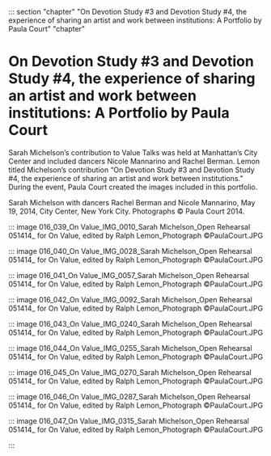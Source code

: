 

::: section "chapter" "On Devotion Study \#3 and Devotion Study \#4, the experience of sharing an artist and work between institutions: A Portfolio by Paula Court" "chapter"

# On Devotion Study \#3 and Devotion Study \#4, the experience of sharing an artist and work between institutions: A Portfolio by Paula Court


Sarah Michelson’s contribution to Value Talks was held at Manhattan’s City Center and included dancers Nicole Mannarino and Rachel Berman. Lemon titled Michelson’s contribution “On Devotion Study \#3 and Devotion Study \#4, the experience of sharing an artist and work between institutions.” During the event, Paula Court created the images included in this portfolio.


Sarah Michelson with dancers Rachel Berman and Nicole Mannarino, May 19, 2014, City Center, New York City. Photographs © Paula Court 2014.


::: image 016_039_On Value_IMG_0010_Sarah Michelson_Open Rehearsal 051414_ for On Value, edited by Ralph Lemon_Photograph ©PaulaCourt.JPG





::: image 016_040_On Value_IMG_0028_Sarah Michelson_Open Rehearsal 051414_ for On Value, edited by Ralph Lemon_Photograph ©PaulaCourt.JPG

::: image 016_041_On Value_IMG_0057_Sarah Michelson_Open Rehearsal 051414_ for On Value, edited by Ralph Lemon_Photograph ©PaulaCourt.JPG

::: image 016_042_On Value_IMG_0092_Sarah Michelson_Open Rehearsal 051414_ for On Value, edited by Ralph Lemon_Photograph ©PaulaCourt.JPG

::: image 016_043_On Value_IMG_0240_Sarah Michelson_Open Rehearsal 051414_ for On Value, edited by Ralph Lemon_Photograph ©PaulaCourt.JPG

::: image 016_044_On Value_IMG_0255_Sarah Michelson_Open Rehearsal 051414_ for On Value, edited by Ralph Lemon_Photograph ©PaulaCourt.JPG

::: image 016_045_On Value_IMG_0270_Sarah Michelson_Open Rehearsal 051414_ for On Value, edited by Ralph Lemon_Photograph ©PaulaCourt.JPG

::: image 016_046_On Value_IMG_0287_Sarah Michelson_Open Rehearsal 051414_ for On Value, edited by Ralph Lemon_Photograph ©PaulaCourt.JPG

::: image 016_047_On Value_IMG_0315_Sarah Michelson_Open Rehearsal 051414_ for On Value, edited by Ralph Lemon_Photograph ©PaulaCourt.JPG

:::



